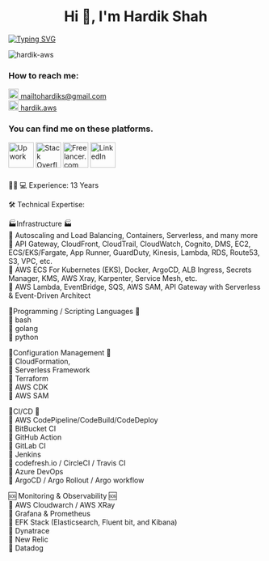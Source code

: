 <h1 align="center">Hi 👋, I'm Hardik Shah</h1>

<a align="center" href="https://git.io/typing-svg"><img src="https://readme-typing-svg.demolab.com?font=Fira+Code&size=22&duration=10000&pause=1000&vCenter=true&multiline=true&random=false&width=1000&lines=A+Cloud+Solution+Architect+%2F+DevOps+Engineer+with+12+years+of+experience." alt="Typing SVG" /></a>


<p align="left"> <img src="https://komarev.com/ghpvc/?username=hardik-aws&label=Profile%20views&color=0e75b6&style=flat" alt="hardik-aws" /> </p>

### How to reach me:
<div>
  <a href="mailto:mailtohardiks@gmail.com">
    <img alt="Email" width="20" src="https://cdn4.iconfinder.com/data/icons/social-media-logos-6/512/112-gmail_email_mail-1024.png"> mailtohardiks@gmail.com
  </a>
</div>

<div>
  <a href="skype:hardik.aws?chat">
    <img alt="Skype" width="20" src="https://cdn.icon-icons.com/icons2/405/PNG/512/Skype_40679.png"> hardik.aws
  </a>
</div>



### You can find me on these platforms.
[<img alt="Upwork" width="50" src="https://cdn.icon-icons.com/icons2/2108/PNG/512/upwork_icon_130799.png">](https://www.upwork.com/freelancers/shahhardik)
[<img alt="Stack Overflow" width="50" src="https://cdn.icon-icons.com/icons2/2699/PNG/512/stackoverflow_logo_icon_167968.png">](https://stackoverflow.com/users/7407849/hardik-shah)
[<img alt="Freelancer.com" width="50" src="https://cdn.icon-icons.com/icons2/2699/PNG/512/freelancer_logo_icon_171122.png">](https://www.freelancer.com/u/hardikshah435)
[<img alt="LinkedIn" width="50" src="https://cdn.icon-icons.com/icons2/99/PNG/512/linkedin_socialnetwork_17441.png">](https://www.linkedin.com/in/hardik-aws/)

###
👨🏻 💻 Experience: 13 Years <br>

🛠️ Technical Expertise: <br>

🏭Infrastructure 🏭 <br>
🔅 Autoscaling and Load Balancing, Containers, Serverless, and many more <br>
🔅 API Gateway, CloudFront, CloudTrail, CloudWatch, Cognito, DMS, EC2, ECS/EKS/Fargate, App Runner, GuardDuty, Kinesis, Lambda, RDS, Route53, S3, VPC, etc. <br>
🔅 AWS ECS For Kubernetes (EKS), Docker, ArgoCD, ALB Ingress, Secrets Manager, KMS, AWS Xray, Karpenter, Service Mesh, etc. <br>
🔅 AWS Lambda, EventBridge, SQS, AWS SAM, API Gateway with Serverless & Event-Driven Architect <br>

🤖Programming / Scripting Languages 🤖 <br>
🔅 bash <br>
🔅 golang <br>
🔅 python <br> 

👾Configuration Management 👾  <br> 
🔅 CloudFormation,  <br> 
🔅 Serverless Framework <br> 
🔅 Terraform  <br> 
🔅 AWS CDK <br> 
🔅 AWS SAM <br> 

🦾CI/CD 🦾  <br> 
🔅 AWS CodePipeline/CodeBuild/CodeDeploy <br> 
🔅 BitBucket CI <br> 
🔅 GitHub Action <br> 
🔅 GitLab CI <br> 
🔅 Jenkins  <br> 
🔅 codefresh.io / CircleCI / Travis CI <br> 
🔅 Azure DevOps <br> 
🔅 ArgoCD / Argo Rollout / Argo workflow <br> 

🆘 Monitoring & Observability 🆘 <br> 
🔅 AWS Cloudwarch / AWS XRay <br> 
🔅 Grafana & Prometheus <br> 
🔅 EFK Stack (Elasticsearch, Fluent bit, and Kibana) <br> 
🔅 Dynatrace <br> 
🔅 New Relic <br> 
🔅 Datadog <br> 


